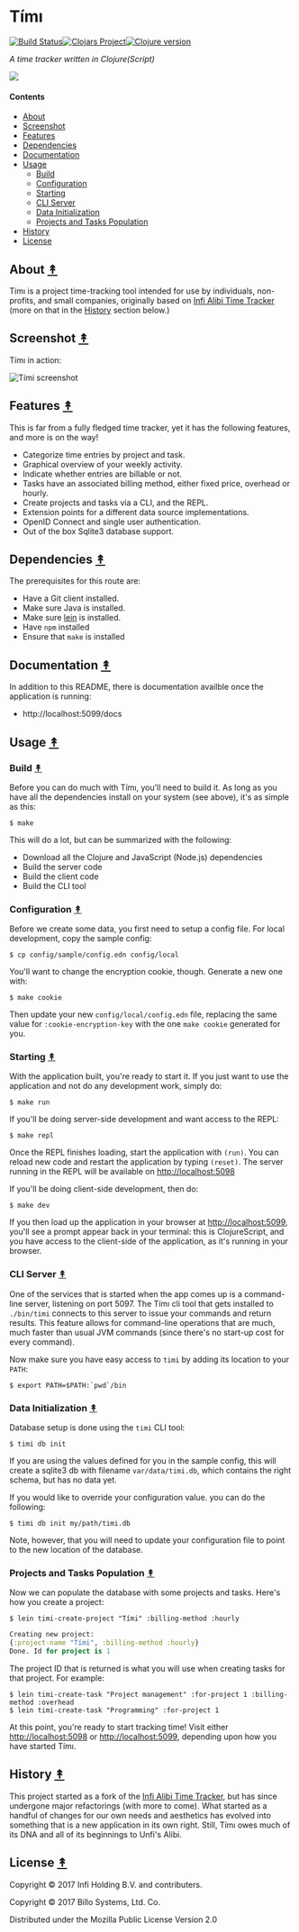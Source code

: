 # Tímı
[![Build Status][travis-badge]][travis][![Clojars Project][clojars-badge]][clojars][![Clojure version][clojure-v]](project.clj)

*A time tracker written in Clojure(Script)*

[![][logo]][logo-large]


#### Contents

* [About](#about-)
* [Screenshot](#screenshot-)
* [Features](#features-)
* [Dependencies](#dependencies-)
* [Documentation](#documentation-)
* [Usage](#usage-)
  * [Build](#build-)
  * [Configuration](#configuration-)
  * [Starting](#starting-)
  * [CLI Server](#cli-server-)
  * [Data Initialization](#data-initialization-)
  * [Projects and Tasks Population](#projects-and-tasks-population-)
* [History](#history-)
* [License](#license-)


## About [&#x219F;](#contents)

Tímı is a project time-tracking tool intended for use by individuals,
non-profits, and small companies, originally based on
[Infi Alibi Time Tracker](https://github.com/infi-nl/alibi) (more on
that in the [History](#history-) section below.)


## Screenshot [&#x219F;](#contents)

Tímı in action:

![Tími screenshot](resources/docs/images/screenshot-2.png)


## Features [&#x219F;](#contents)

This is far from a fully fledged time tracker, yet it has the following
features, and more is on the way!

* Categorize time entries by project and task.
* Graphical overview of your weekly activity.
* Indicate whether entries are billable or not.
* Tasks have an associated billing method, either fixed price, overhead or hourly.
* Create projects and tasks via a CLI, and the REPL.
* Extension points for a different data source implementations.
* OpenID Connect and single user authentication.
* Out of the box Sqlite3 database support.


## Dependencies [&#x219F;](#contents)

The prerequisites for this route are:

- Have a Git client installed.
- Make sure Java is installed.
- Make sure [lein](https://leiningen.org/) is installed.
- Have `npm` installed
- Ensure that `make` is installed


## Documentation [&#x219F;](#contents)

In addition to this README, there is documentation availble once the
application is running:

* http://localhost:5099/docs


## Usage [&#x219F;](#contents)


### Build [&#x219F;](#contents)

Before you can do much with Tímı, you'll need to build it. As long as you
have all the dependencies install on your system (see above), it's as simple
as this:

```
$ make
```

This will do a lot, but can be summarized with the following:

* Download all the Clojure and JavaScript (Node.js) dependencies
* Build the server code
* Build the client code
* Build the CLI tool


### Configuration [&#x219F;](#contents)

Before we create some data, you first need to setup a config file. For local
development, copy the sample config:

```
$ cp config/sample/config.edn config/local
```

You'll want to change the encryption cookie, though. Generate a new one with:

```
$ make cookie
```

Then update your new `config/local/config.edn` file, replacing the same value
for `:cookie-encryption-key` with the one `make cookie` generated for you.


### Starting [&#x219F;](#contents)

With the application built, you're ready to start it. If you just want to
use the application and not do any development work, simply do:

```
$ make run
```

If you'll be doing server-side development and want access to the REPL:

```
$ make repl
```

Once the REPL finishes loading, start the application with `(run)`. You can
reload new code and restart the application by typing `(reset)`. The server
running in the REPL will be available on
[http://localhost:5098](http://localhost:5098)

If you'll be doing client-side development, then do:

```
$ make dev
```

If you then load up the application in your browser at
[http://localhost:5099](http://localhost:5099),
you'll see a prompt appear back in your terminal: this is ClojureScript, and
you have access to the client-side of the application, as it's running in your
browser.


### CLI Server  [&#x219F;](#contents)

One of the services that is started when the app comes up is a command-line
server, listening on port 5097. The Tímı cli tool that gets installed to
`./bin/timi` connects to this server to issue your commands and return results.
This feature allows for command-line operations that are much, much faster
than usual JVM commands (since there's no start-up cost for every command).

Now make sure you have easy access to `timi` by adding its location to
your `PATH`:

```
$ export PATH=$PATH:`pwd`/bin
```


### Data Initialization [&#x219F;](#contents)

Database setup is done using the `timi` CLI tool:

```
$ timi db init
```

If you are using the values defined for you in the sample config, this will
create a sqlite3 db with filename `var/data/timi.db`, which contains
the right schema, but has no data yet.

If you would like to override your configuration value. you can do the
following:

```
$ timi db init my/path/timi.db
```

Note, however, that you will need to update your configuration file to point
to the new location of the database.


### Projects and Tasks Population [&#x219F;](#contents)

Now we can populate the database with some projects and tasks. Here's how you
create a project:

```
$ lein timi-create-project "Tími" :billing-method :hourly
```
```clj
Creating new project:
{:project-name "Tími", :billing-method :hourly}
Done. Id for project is 1
```

The project ID that is returned is what you will use when creating tasks for
that project. For example:

```
$ lein timi-create-task "Project management" :for-project 1 :billing-method :overhead
$ lein timi-create-task "Programming" :for-project 1
```

At this point, you're ready to start tracking time! Visit either
[http://localhost:5098](http://localhost:5098) or
[http://localhost:5099](http://localhost:5099), depending upon how you have
started Tímı.


## History [&#x219F;](#contents)

This project started as a fork of the
[Infi Alibi Time Tracker](https://github.com/infi-nl/alibi), but has since
undergone major refactorings (with more to come). What started as a
handful of changes for our own needs and aesthetics has evolved into something
that is a new application in its own right. Still, Tímı owes much of its DNA
and all of its beginnings to Unfi's Alibi.


## License [&#x219F;](#contents)

Copyright © 2017 Infi Holding B.V. and contributers.

Copyright © 2017 Billo Systems, Ltd. Co.

Distributed under the Mozilla Public License Version 2.0


<!-- Named page links below: /-->

[travis]: https://travis-ci.org/billosys/timi
[travis-badge]: https://travis-ci.org/billosys/timi.png?branch=master
[deps]: http://jarkeeper.com/billosys/timi
[deps-badge]: http://jarkeeper.com/billosys/timi/status.svg
[logo]: resources/public/images/golden-clock-square-250px.png
[logo-large]: resources/public/images/golden-clock-square-2400px.png
[tag-badge]: https://img.shields.io/github/tag/billosys/timi.svg
[tag]: https://github.com/billosys/timi/tags
[clojure-v]: https://img.shields.io/badge/clojure-1.8.0-blue.svg
[clojars]: https://clojars.org/systems.billo/timi
[clojars-badge]: https://img.shields.io/clojars/v/systems.billo/timi.svg
